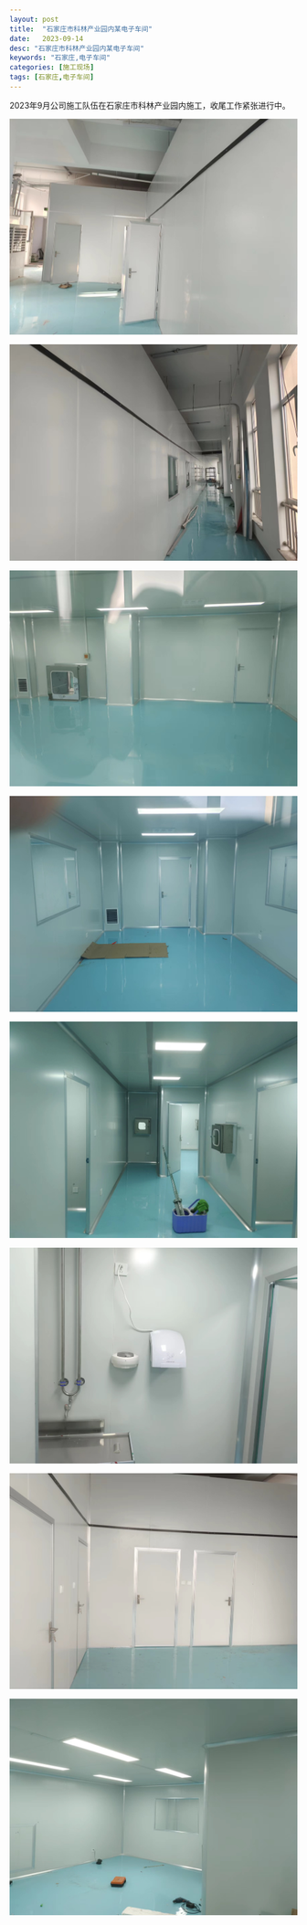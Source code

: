 ```yaml
---
layout: post
title:  "石家庄市科林产业园内某电子车间"
date:   2023-09-14
desc: "石家庄市科林产业园内某电子车间"
keywords: "石家庄,电子车间"
categories: [施工现场]
tags: [石家庄,电子车间]
---
```


2023年9月公司施工队伍在石家庄市科林产业园内施工，收尾工作紧张进行中。

![](/static/img/2023/09/1401.jpg)

![](/static/img/2023/09/1402.jpg)

![](/static/img/2023/09/1403.jpg)

![](/static/img/2023/09/1404.jpg)

![](/static/img/2023/09/1405.jpg)

![](/static/img/2023/09/1406.jpg)

![](/static/img/2023/09/1407.jpg)

![](/static/img/2023/09/1408.jpg)